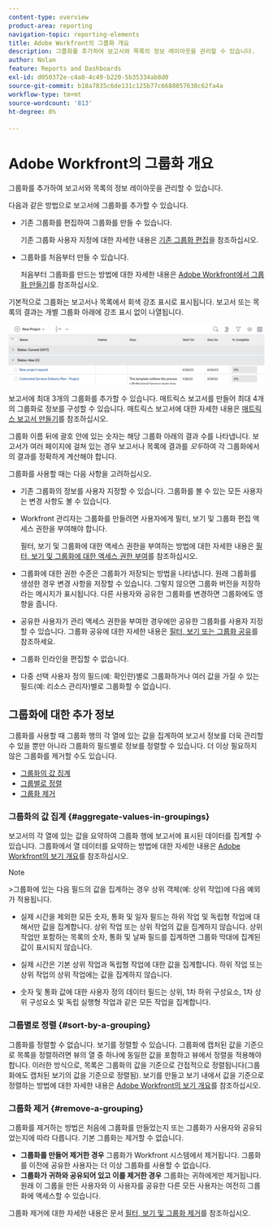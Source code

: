 ```yaml
---
content-type: overview
product-area: reporting
navigation-topic: reporting-elements
title: Adobe Workfront의 그룹화 개요
description: 그룹화를 추가하여 보고서와 목록의 정보 레이아웃을 관리할 수 있습니다.
author: Nolan
feature: Reports and Dashboards
exl-id: d050372e-c4a0-4c49-b220-5b35334ab8d0
source-git-commit: b18a7835c6de131c125b77c6688057638c62fa4a
workflow-type: tm+mt
source-wordcount: '813'
ht-degree: 0%

---
```


# Adobe Workfront의 그룹화 개요

<!-- Audited: 11/2024 -->

<!--(NOTE: This article was supposed to be replaced by "Groupings overview", but decided to keep this here because this is linked in too many places. "Create groupings" and "Edit existing groupings" have been added also (with videos) to replace portions of the old content here.)-->

그룹화를 추가하여 보고서와 목록의 정보 레이아웃을 관리할 수 있습니다.

다음과 같은 방법으로 보고서에 그룹화를 추가할 수 있습니다.

* 기존 그룹화를 편집하여 그룹화를 만들 수 있습니다.

  기존 그룹화 사용자 지정에 대한 자세한 내용은 [기존 그룹화 편집](../../../reports-and-dashboards/reports/reporting-elements/edit-existing-groupings.md)을 참조하십시오.

* 그룹화를 처음부터 만들 수 있습니다.

  처음부터 그룹화를 만드는 방법에 대한 자세한 내용은 [Adobe Workfront에서 그룹화 만들기](../../../reports-and-dashboards/reports/reporting-elements/create-groupings.md)를 참조하십시오.

기본적으로 그룹화는 보고서나 목록에서 회색 강조 표시로 표시됩니다. 보고서 또는 목록의 결과는 개별 그룹화 아래에 강조 표시 없이 나열됩니다.

![그룹화 예](assets/grouping-example-blue.png)

보고서에 최대 3개의 그룹화를 추가할 수 있습니다. 매트릭스 보고서를 만들어 최대 4개의 그룹화로 정보를 구성할 수 있습니다. 매트릭스 보고서에 대한 자세한 내용은 [매트릭스 보고서 만들기](../../../reports-and-dashboards/reports/creating-and-managing-reports/create-matrix-report.md)를 참조하십시오.

그룹화 이름 뒤에 괄호 안에 있는 숫자는 해당 그룹화 아래의 결과 수를 나타냅니다. 보고서가 여러 페이지에 걸쳐 있는 경우 보고서나 목록에 결과를 *모두*&#x200B;하여 각 그룹화에서의 결과를 정확하게 계산해야 합니다.

그룹화를 사용할 때는 다음 사항을 고려하십시오.

* 기존 그룹화의 정보를 사용자 지정할 수 있습니다. 그룹화를 볼 수 있는 모든 사용자는 변경 사항도 볼 수 있습니다.
* Workfront 관리자는 그룹화를 만들려면 사용자에게 필터, 보기 및 그룹화 편집 액세스 권한을 부여해야 합니다.

  필터, 보기 및 그룹화에 대한 액세스 권한을 부여하는 방법에 대한 자세한 내용은 [필터, 보기 및 그룹화에 대한 액세스 권한 부여](../../../administration-and-setup/add-users/configure-and-grant-access/grant-access-fvg.md)를 참조하십시오.

* 그룹화에 대한 권한 수준은 그룹화가 저장되는 방법을 나타냅니다. 원래 그룹화를 생성한 경우 변경 사항을 저장할 수 있습니다. 그렇지 않으면 그룹화 버전을 저장하라는 메시지가 표시됩니다. 다른 사용자와 공유한 그룹화를 변경하면 그룹화에도 영향을 줍니다.
* 공유한 사용자가 관리 액세스 권한을 부여한 경우에만 공유한 그룹화를 사용자 지정할 수 있습니다. 그룹화 공유에 대한 자세한 내용은 [필터, 보기 또는 그룹화 공유](../../../reports-and-dashboards/reports/reporting-elements/share-filter-view-grouping.md)를 참조하세요.
* 그룹화 인라인을 편집할 수 없습니다.
* 다중 선택 사용자 정의 필드(예: 확인란)별로 그룹화하거나 여러 값을 가질 수 있는 필드(예: 리소스 관리자)별로 그룹화할 수 없습니다.

## 그룹화에 대한 추가 정보

그룹화를 사용할 때 그룹화 행의 각 열에 있는 값을 집계하여 보고서 정보를 더욱 관리할 수 있을 뿐만 아니라 그룹화의 필드별로 정보를 정렬할 수 있습니다. 더 이상 필요하지 않은 그룹화를 제거할 수도 있습니다.

* [그룹화의 값 집계](#aggregate-values-in-groupings)
* [그룹별로 정렬](#sort-by-a-grouping)
* [그룹화 제거](#remove-a-grouping)

### 그룹화의 값 집계 {#aggregate-values-in-groupings}

보고서의 각 열에 있는 값을 요약하여 그룹화 행에 보고서에 표시된 데이터를 집계할 수 있습니다. 그룹화에서 열 데이터를 요약하는 방법에 대한 자세한 내용은 [Adobe Workfront의 보기 개요](../../../reports-and-dashboards/reports/reporting-elements/views-overview.md)를 참조하십시오.


>[!NOTE]
>
>&#x200B;>그룹화에 있는 다음 필드의 값을 집계하는 경우 상위 객체(예: 상위 작업)에 다음 예외가 적용됩니다.
>
>* 실제 시간을 제외한 모든 숫자, 통화 및 일자 필드는 하위 작업 및 독립형 작업에 대해서만 값을 집계합니다. 상위 작업 또는 상위 작업의 값을 집계하지 않습니다. 상위 작업만 포함하는 목록의 숫자, 통화 및 날짜 필드를 집계하면 그룹화 막대에 집계된 값이 표시되지 않습니다.
>
>* 실제 시간은 기본 상위 작업과 독립형 작업에 대한 값을 집계합니다. 하위 작업 또는 상위 작업의 상위 작업에는 값을 집계하지 않습니다. <!--Examples of Actual hours include Planned/Actual Labor Cost, Planned/Actual Expense Cost, Planned/Actual Cost, and Planned Hours.-->
>
>* 숫자 및 통화 값에 대한 사용자 정의 데이터 필드는 상위, 1차 하위 구성요소, 1차 상위 구성요소 및 독립 실행형 작업과 같은 모든 작업을 집계합니다.


### 그룹별로 정렬 {#sort-by-a-grouping}

그룹화를 정렬할 수 없습니다. 보기를 정렬할 수 있습니다. 그룹화에 캡처된 값을 기준으로 목록을 정렬하려면 뷰의 열 중 하나에 동일한 값을 포함하고 뷰에서 정렬을 적용해야 합니다. 이러한 방식으로, 목록은 그룹화의 값을 기준으로 간접적으로 정렬됩니다(그룹화에도 캡처된 보기의 값을 기준으로 정렬됨). 보기를 만들고 보기 내에서 값을 기준으로 정렬하는 방법에 대한 자세한 내용은 [Adobe Workfront의 보기 개요](../../../reports-and-dashboards/reports/reporting-elements/views-overview.md)를 참조하십시오.

### 그룹화 제거 {#remove-a-grouping}

그룹화를 제거하는 방법은 처음에 그룹화를 만들었는지 또는 그룹화가 사용자와 공유되었는지에 따라 다릅니다. 기본 그룹화는 제거할 수 없습니다.

* **그룹화를 만들어 제거한 경우** 그룹화가 Workfront 시스템에서 제거됩니다. 그룹화를 이전에 공유한 사용자는 더 이상 그룹화를 사용할 수 없습니다.
* **그룹화가 귀하와 공유되어 있고 이를 제거한 경우** 그룹화는 귀하에게만 제거됩니다. 원래 이 그룹을 만든 사용자와 이 사용자를 공유한 다른 모든 사용자는 여전히 그룹화에 액세스할 수 있습니다.

그룹화 제거에 대한 자세한 내용은 문서 [필터, 보기 및 그룹화 제거](../../../reports-and-dashboards/reports/reporting-elements/remove-filters-views-groupings.md)를 참조하십시오.


<!--Original note

The following exceptions apply for parent objects (for example, parent tasks) when you are aggregating values for the following fields in groupings:
All the number and currency fields except Actual Hours (for example, Planned/ Actual Labor Cost, Planned/ Actual Expense Cost, Planned/ Actual Cost, Planned Hours) aggregate only the values for the children tasks, and standalone tasks. They do not aggregate the values for the parent tasks or parents of parents.
Actual Hours aggregate the values for the main parent and the standalone tasks; they do not aggregate the numbers for the parents of parent tasks or the children tasks.
Custom data fields for number and currency values aggregate all tasks: parents, children, parents of parents, and standalone tasks.

-->
